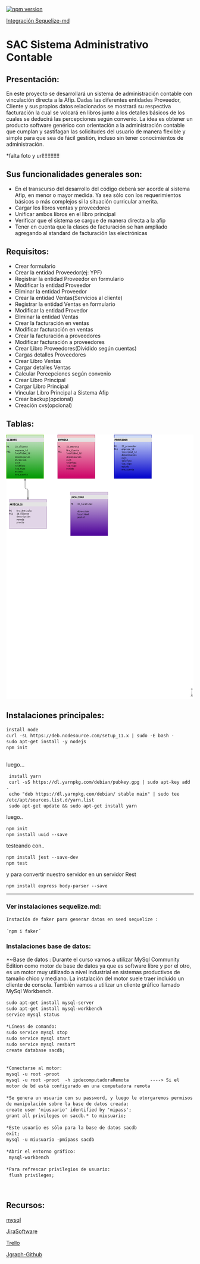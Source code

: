 
[![npm version](https://badge.fury.io/js/sequelize-cli.svg)](https://badge.fury.io/js/sequelize-cli)



 [Integración Sequelize-md](md/sequelize.md)

# SAC Sistema Administrativo Contable

## Presentación:

 En este proyecto se desarrollará un sistema de administración contable con vinculación directa a la Afip.
 Dadas las diferentes entidades Proveedor, Cliente y sus propios datos relacionados se mostrará su respectiva facturación la cual se volcará 
en libros junto a los detalles básicos de los cuales se deducirá las percepciones según convenio.
 La idea es obtener un producto software genérico con orientación a la administración contable que cumplan y sastifagan las solicitudes
del usuario de manera flexible y simple para que sea de fácil gestión, incluso sin tener conocimientos de administración.


  *falta foto y url!!!!!!!!!!!

## Sus funcionalidades generales son:

- En el transcurso del desarrollo del código deberá ser acorde al sistema Afip, en menor o mayor medida. Ya sea
 sólo con los requerimientos básicos o más complejos si la situación curricular amerita.
- Cargar los libros ventas y proveedores 
- Unificar ambos libros en el libro principal
- Verificar que el sistema se cargue de manera directa a la afip
- Tener en cuenta que la clases de facturación se han ampliado agregando al standard de facturación las electrónicas

## Requisitos:
- Crear formulario
- Crear la entidad Proveedor(ej: YPF)
- Registrar la entidad Proveedor en formulario
- Modificar la entidad Proveedor
- Eliminar la entidad Proveedor
- Crear la entidad Ventas(Servicios al cliente)
- Registrar la entidad Ventas en formulario
- Modificar la entidad Provedor
- Eliminar la entidad Ventas
- Crear la facturación en ventas
- Modificar facturación en ventas
- Crear la facturación a proveedores
- Modificar facturación a proveedores
- Crear Libro Proveedores(Dividido según cuentas)
- Cargas detalles Proveedores
- Crear Libro Ventas
- Cargar detalles Ventas
- Calcular Percepciones según convenio
- Crear Libro Principal
- Cargar Libro Principal
- Vincular Libro Principal a Sistema Afip
- Crear backup(opcional)
- Creación cvs(opcional)

## Tablas:

![Esquema Base de datos](tablas.png)



## Instalaciones principales:
  ~~~
  install node
  curl -sL https://deb.nodesource.com/setup_11.x | sudo -E bash -
  sudo apt-get install -y nodejs 
  npm init 


  ~~~
luego...
~~~
 install yarn
 curl -sS https://dl.yarnpkg.com/debian/pubkey.gpg | sudo apt-key add -
 echo "deb https://dl.yarnpkg.com/debian/ stable main" | sudo tee /etc/apt/sources.list.d/yarn.list
 sudo apt-get update && sudo apt-get install yarn
~~~
luego..
~~~
npm init
npm install uuid --save
~~~
testeando con..
~~~
npm install jest --save-dev
npm test
~~~
y para convertir nuestro servidor en un servidor Rest
~~~
npm install express body-parser --save
~~~
___
 
### Ver instalaciones sequelize.md:
    Instación de faker para generar datos en seed sequelize :
    
    ´npm i faker´

### Instalaciones base de datos:
*~Base de datos :
 Durante el curso vamos a utilizar MySql Community Edition como motor de base de datos ya que es software libre y por el otro, es un motor
 muy utilizado a nivel industrial en sistemas productivos de tamaño chico y mediano.
 La instalación del motor suele traer incluido un cliente de consola. También vamos a utilizar un cliente gráfico llamado MySql Workbench.

 ~~~
 sudo apt-get install mysql-server
 sudo apt-get install mysql-workbench
 service mysql status 
 
 *Líneas de comando:
 sudo service mysql stop
 sudo service mysql start
 sudo service mysql restart
 create database sacdb;


 *Conectarse al motor:
 mysql -u root -proot 
 mysql -u root -proot  -h ipdecomputadoraRemota        ----> Si el motor de bd está configurado en una computadora remota
 
 *Se genera un usuario con su password, y luego le otorgaremos permisos de manipulación sobre la base de datos creada:
 create user 'miusuario' identified by 'mipass';
 grant all privileges on sacdb.* to miusuario; 

 *Este usuario es sólo para la base de datos sacdb
 exit;
 mysql -u miusuario -pmipass sacdb

 *Abrir el entorno gráfico:
  mysql-workbench
  
 *Para refrescar privilegios de usuario:
  flush privileges;



 ~~~
 
 
 
 
 
 ## Recursos:
 
[mysql](https://www.jveweb.net/archivo/2011/03/manejando-mysql-desde-la-linea-de-comandos.html)

[JiraSoftware](https://software-a-medida.atlassian.net)

[Trello](https://trello.com/b/wgBQkeNf/sac-sistema-administrativo-contable)

[Jgraph-Github](http://jgraph.github.io/drawio-github)
 

